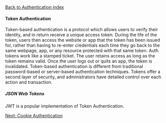 [Back to Authentication index](06-authentication.md)

#### Token Authentication

Token-based authentication is a protocol which allows users to verify their identity, and in return receive a unique access token. During the life of the token, users then access the website or app that the token has been issued for, rather than having to re-enter credentials each time they go back to the same webpage, app, or any resource protected with that same token. Auth tokens work like a stamped ticket. The user retains access as long as the token remains valid. Once the user logs out or quits an app, the token is invalidated. Token-based authentication is different from traditional password-based or server-based authentication techniques. Tokens offer a second layer of security, and administrators have detailed control over each action and transaction.

##### JSON Web Tokens

JWT is a popular implementation of Token Authentication.

[Next: Cookie Authentication](token-authentication.md)
